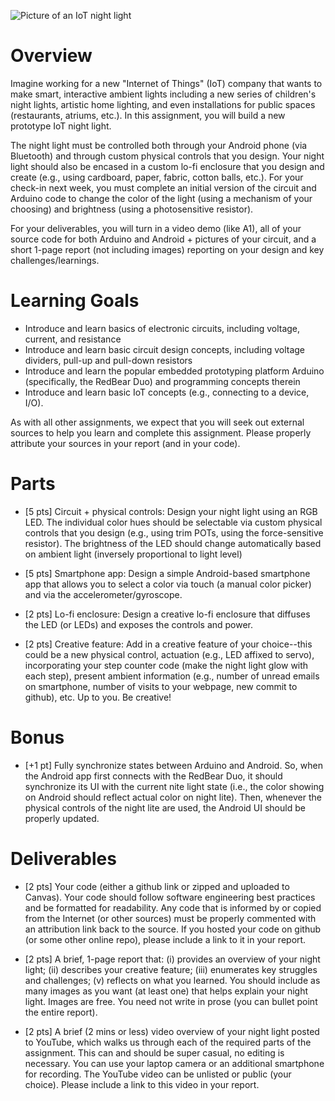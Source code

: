 ![Picture of an IoT night light](https://github.com/jonfroehlich/CSE590Sp2018/blob/master/Assignments/A03-InteractiveNightLight/IotNiteLightPicture.png)

# Overview
Imagine working for a new "Internet of Things" (IoT) company that wants to make smart, interactive ambient lights including a new series of children's night lights, artistic home lighting, and even installations for public spaces (restaurants, atriums, etc.). In this assignment, you will build a new prototype IoT night light.

The night light must be controlled both through your Android phone (via Bluetooth) and through custom physical controls that you design. Your night light should also be encased in a custom lo-fi enclosure that you design and create (e.g., using cardboard, paper, fabric, cotton balls, etc.). For your check-in next week, you must complete an initial version of the circuit and  Arduino code to change the color of the light (using a mechanism of your choosing) and brightness (using a photosensitive resistor).

For your deliverables, you will turn in a video demo (like A1), all of your source code for both Arduino and Android + pictures of your circuit, and a short 1-page report (not including images) reporting on your design and key challenges/learnings.

# Learning Goals
- Introduce and learn basics of electronic circuits, including voltage, current, and resistance
- Introduce and learn basic circuit design concepts, including voltage dividers, pull-up and pull-down resistors
- Introduce and learn the popular embedded prototyping platform Arduino (specifically, the RedBear Duo) and programming concepts therein
- Introduce and learn basic IoT concepts (e.g., connecting to a device, I/O).

As with all other assignments, we expect that you will seek out external sources to help you learn and complete this assignment. Please properly attribute your sources in your report (and in your code).

# Parts
- [5 pts] Circuit + physical controls: Design your night light using an RGB LED. The individual color hues should be selectable via custom physical controls that you design (e.g., using trim POTs, using the force-sensitive resistor). The brightness of the LED should change automatically based on ambient light (inversely proportional to light level)

- [5 pts] Smartphone app: Design a simple Android-based smartphone app that allows you to select a color via touch (a manual color picker) and via the accelerometer/gyroscope. 

- [2 pts] Lo-fi enclosure: Design a creative lo-fi enclosure that diffuses the LED (or LEDs) and exposes the controls and power. 

- [2 pts] Creative feature: Add in a creative feature of your choice--this could be a new physical control, actuation (e.g., LED affixed to servo), incorporating your step counter code (make the night light glow with each step), present ambient information (e.g., number of unread emails on smartphone, number of visits to your webpage, new commit to github), etc. Up to you. Be creative!

# Bonus
- [+1 pt] Fully synchronize states between Arduino and Android. So, when the Android app first connects with the RedBear Duo, it should synchronize its UI with the current nite light state (i.e., the color showing on Android should reflect actual color on night lite). Then, whenever the physical controls of the night lite are used, the Android UI should be properly updated. 

# Deliverables
- [2 pts] Your code (either a github link or zipped and uploaded to Canvas). Your code should follow software engineering best practices and be formatted for readability. Any code that is informed by or copied from the Internet (or other sources) must be properly commented with an attribution link back to the source. If you hosted your code on github (or some other online repo), please include a link to it in your report.

- [2 pts] A brief, 1-page report that: (i) provides an overview of your night light; (ii) describes your creative feature; (iii) enumerates key struggles and challenges; (v) reflects on what you learned. You should include as many images as you want (at least one) that helps explain your night light. Images are free. You need not write in prose (you can bullet point the entire report).

- [2 pts] A brief (2 mins or less) video overview of your night light posted to YouTube, which walks us through each of the required parts of the assignment. This can and should be super casual, no editing is necessary. You can use your laptop camera or an additional smartphone for recording. The YouTube video can be unlisted or public (your choice). Please include a link to this video in your report.
